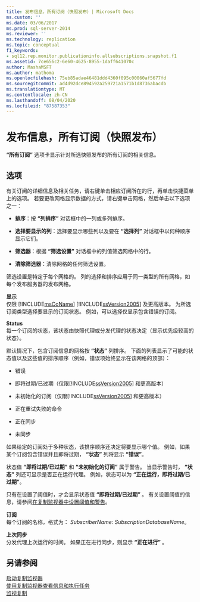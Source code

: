 ```yaml
---
title: 发布信息，所有订阅（快照发布）| Microsoft Docs
ms.custom: ''
ms.date: 03/06/2017
ms.prod: sql-server-2014
ms.reviewer: ''
ms.technology: replication
ms.topic: conceptual
f1_keywords:
- sql12.rep.monitor.publicationinfo.allsubscriptions.snapshot.f1
ms.assetid: 7ce656c2-6e60-4625-8955-1daff641070c
author: MashaMSFT
ms.author: mathoma
ms.openlocfilehash: 75eb85adae46481ddd4360f095c00060af5677fd
ms.sourcegitcommit: ad4d92dce894592a259721a1571b1d8736abacdb
ms.translationtype: MT
ms.contentlocale: zh-CN
ms.lasthandoff: 08/04/2020
ms.locfileid: "87587353"
---
```

# <a name="publication-information-all-subscriptions-snapshot-publication"></a>发布信息，所有订阅（快照发布）
  **“所有订阅”** 选项卡显示针对所选快照发布的所有订阅的相关信息。  
  
## <a name="options"></a>选项  
 有关订阅的详细信息及相关任务，请右键单击相应订阅所在的行，再单击快捷菜单上的选项。 若要更改网格显示数据的方式，请右键单击网格，然后单击以下选项之一：  
  
-   **排序**：按 **“列排序”** 对话框中的一列或多列排序。  
  
-   **选择要显示的列**：选择要显示哪些列以及要在 **“选择列”** 对话框中以何种顺序显示它们。  
  
-   **筛选器**：根据 **“筛选设置”** 对话框中的列值筛选网格中的行。  
  
-   **清除筛选器**：清除网格的任何筛选设置。  
  
 筛选设置是特定于每个网格的。 列的选择和排序应用于同一类型的所有网格，如每个发布服务器的发布网格。  
  
 **显示**  
 仅限 [!INCLUDE[msCoName](../../includes/msconame-md.md)] [!INCLUDE[ssVersion2005](../../includes/ssversion2005-md.md)] 及更高版本。 为所选订阅类型选择要显示的订阅状态。 例如，可以选择仅显示包含错误的订阅。  
  
 **Status**  
 每一个订阅的状态，该状态由快照代理或分发代理的状态决定（显示优先级较高的状态）。  
  
 默认情况下，包含订阅信息的网格按 **“状态”** 列排序。 下面的列表显示了可能的状态值以及这些值的排序顺序（例如，错误项始终显示在该网格的顶部）：  
  
-   错误  
  
-   即将过期/已过期（仅限[!INCLUDE[ssVersion2005](../../includes/ssversion2005-md.md)] 和更高版本）  
  
-   未初始化的订阅（仅限[!INCLUDE[ssVersion2005](../../includes/ssversion2005-md.md)] 和更高版本）  
  
-   正在重试失败的命令  
  
-   正在同步  
  
-   未同步  
  
 如果给定的订阅处于多种状态，该排序顺序还决定将要显示哪个值。 例如，如果某个订阅包含错误并且即将过期， **“状态”** 列将显示 **“错误”**。  
  
 状态值 **“即将过期/已过期”** 和 **“未初始化的订阅”** 属于警告。 当显示警告时， **“状态”** 列还可显示是否正在运行代理。 例如，状态可以为 **“正在运行，即将过期/已过期”**。  
  
 只有在设置了阈值时，才会显示状态值 **“即将过期/已过期”** 。 有关设置阈值的信息，请参阅[在复制监视器中设置阈值和警告](monitor/set-thresholds-and-warnings-in-replication-monitor.md)。  
  
 **订阅**  
 每个订阅的名称，格式为： *SubscriberName: SubscriptionDatabaseName*。  
  
 **上次同步**  
 分发代理上次运行的时间。 如果正在进行同步，则显示 **“正在进行”** 。  
  
## <a name="see-also"></a>另请参阅  
 [启动复制监视器](monitor/start-the-replication-monitor.md)   
 [使用复制监视器查看信息和执行任务](monitor/view-information-and-perform-tasks-replication-monitor.md)   
 [监视复制](monitoring-replication.md)  
  
  
